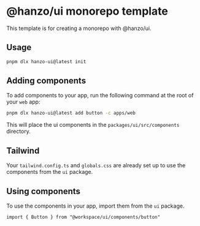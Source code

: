 # @hanzo/ui monorepo template

This template is for creating a monorepo with @hanzo/ui.

## Usage

```bash
pnpm dlx hanzo-ui@latest init
```

## Adding components

To add components to your app, run the following command at the root of your `web` app:

```bash
pnpm dlx hanzo-ui@latest add button -c apps/web
```

This will place the ui components in the `packages/ui/src/components` directory.

## Tailwind

Your `tailwind.config.ts` and `globals.css` are already set up to use the components from the `ui` package.

## Using components

To use the components in your app, import them from the `ui` package.

```tsx
import { Button } from "@workspace/ui/components/button"
```
